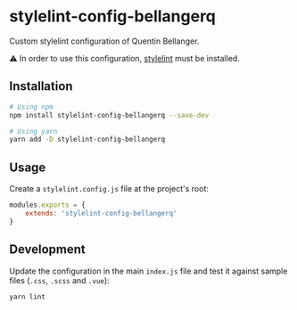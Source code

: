 # stylelint-config-bellangerq

Custom stylelint configuration of Quentin Bellanger.

⚠️ In order to use this configuration, [stylelint](https://stylelint.io/user-guide/get-started) must be installed.

## Installation

```sh
# Using npm
npm install stylelint-config-bellangerq --save-dev

# Using yarn
yarn add -D stylelint-config-bellangerq
```

## Usage

Create a `stylelint.config.js` file at the project's root:

```js
modules.exports = {
	extends: 'stylelint-config-bellangerq'
}
```

## Development

Update the configuration in the main `index.js` file and test it against sample files (`.css`, `.scss` and `.vue`):

```sh
yarn lint
```
